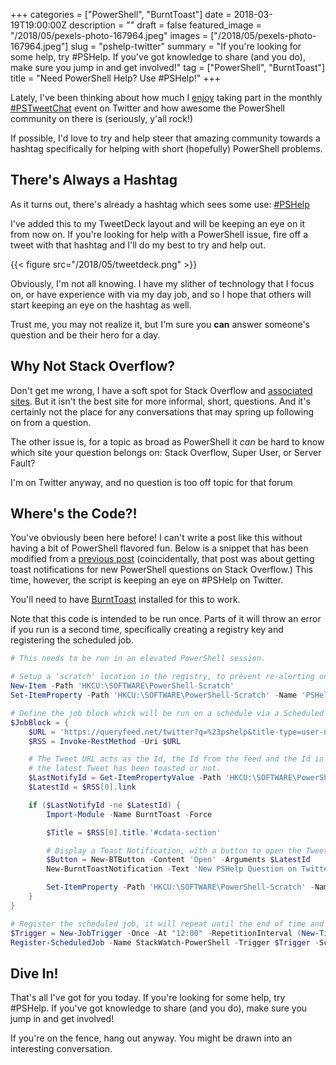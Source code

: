 +++
categories = ["PowerShell", "BurntToast"]
date = 2018-03-19T19:00:00Z
description = ""
draft = false
featured_image = "/2018/05/pexels-photo-167964.jpeg"
images = ["/2018/05/pexels-photo-167964.jpeg"]
slug = "pshelp-twitter"
summary = "If you're looking for some help, try #PSHelp. If you've got knowledge to share (and you do), make sure you jump in and get involved!"
tag = ["PowerShell", "BurntToast"]
title = "Need PowerShell Help? Use #PSHelp!"
+++


Lately, I've been thinking about how much I [enjoy](https://king.geek.nz/2018/03/12/where-are-you/#pstweetchat) taking part in the monthly [#PSTweetChat](https://twitter.com/search?f=tweets&vertical=default&q=%23PSTweetChat&src=typd) event on Twitter and how awesome the PowerShell community on there is (seriously, y'all rock!)

If possible, I'd love to try and help steer that amazing community towards a hashtag specifically for helping with short (hopefully) PowerShell problems.

## **There's Always a Hashtag**

As it turns out, there's already a hashtag which sees some use: [#PSHelp](https://twitter.com/search?f=tweets&vertical=default&q=%23PSHelp&src=typd)

I've added this to my TweetDeck layout and will be keeping an eye on it from now on. If you're looking for help with a PowerShell issue, fire off a tweet with that hashtag and I'll do my best to try and help out.

{{< figure src="/2018/05/tweetdeck.png" >}}

Obviously, I'm not all knowing. I have my slither of technology that I focus on, or have experience with via my day job, and so I hope that others will start keeping an eye on the hashtag as well.

Trust me, you may not realize it, but I'm sure you **can** answer someone's question and be their hero for a day.

## **Why Not Stack Overflow?**

Don't get me wrong, I have a soft spot for Stack Overflow and [associated sites](https://stackexchange.com/users/56811/windos?tab=accounts). But it isn't the best site for more informal, short, questions. And it's certainly not the place for any conversations that may spring up following on from a question.

The other issue is, for a topic as broad as PowerShell it _can_ be hard to know which site your question belongs on: Stack Overflow, Super User, or Server Fault?

I'm on Twitter anyway, and no question is too off topic for that forum

## **Where's the Code?!**

You've obviously been here before! I can't write a post like this without having a bit of PowerShell flavored fun. Below is a snippet that has been modified from a [previous post](https://king.geek.nz/2017/03/20/crouton-stackwatch/) (coincidentally, that post was about getting toast notifications for new PowerShell questions on Stack Overflow.) This time, however, the script is keeping an eye on #PSHelp on Twitter.

You'll need to have [BurntToast](https://powershellgallery.com/packages/BurntToast) installed for this to work.

Note that this code is intended to be run once. Parts of it will throw an error if you run is a second time, specifically creating a registry key and registering the scheduled job.

```powershell
# This needs to be run in an elevated PowerShell session.

# Setup a 'scratch' location in the registry, to prevent re-alerting on the same tweet.
New-Item -Path 'HKCU:\SOFTWARE\PowerShell-Scratch'
Set-ItemProperty -Path 'HKCU:\SOFTWARE\PowerShell-Scratch' -Name 'PSHelp-LastId' -Value 'FirstRun'

# Define the job block whick will be run on a schedule via a Scheduled Job
$JobBlock = {
    $URL = 'https://queryfeed.net/twitter?q=%23pshelp&title-type=user-name-both&geocode=&omit-retweets=on'
    $RSS = Invoke-RestMethod -Uri $URL

    # The Tweet URL acts as the Id, the Id from the feed and the Id in the registry are compared to see if
    # the latest Tweet has been toasted or not.
    $LastNotifyId = Get-ItemPropertyValue -Path 'HKCU:\SOFTWARE\PowerShell-Scratch' -Name 'PSHelp-LastId'
    $LatestId = $RSS[0].link

    if ($LastNotifyId -ne $LatestId) {
        Import-Module -Name BurntToast -Force

        $Title = $RSS[0].title.'#cdata-section'

        # Display a Toast Notification, with a button to open the Tweet.
        $Button = New-BTButton -Content 'Open' -Arguments $LatestId
        New-BurntToastNotification -Text 'New PSHelp Question on Twitter', "From: $Title" -Button $Button

        Set-ItemProperty -Path 'HKCU:\SOFTWARE\PowerShell-Scratch' -Name 'PSHelp-LastId' -Value $LatestId
    }
}

# Register the scheduled job, it will repeat until the end of time and check Twitter every five minutes.
$Trigger = New-JobTrigger -Once -At "12:00" -RepetitionInterval (New-TimeSpan -Minutes 5) -RepeatIndefinitely
Register-ScheduledJob -Name StackWatch-PowerShell -Trigger $Trigger -ScriptBlock $JobBlock -Credential domain\user

```

## **Dive In!**

That's all I've got for you today. If you're looking for some help, try #PSHelp. If you've got knowledge to share (and you do), make sure you jump in and get involved!

If you're on the fence, hang out anyway. You might be drawn into an interesting conversation.

